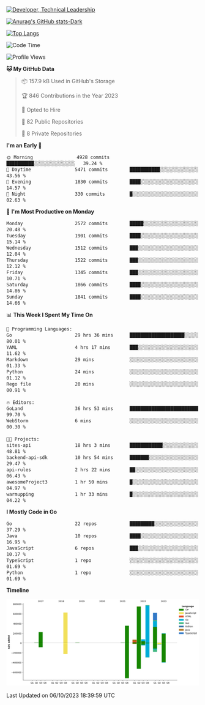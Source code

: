 <div>
  <a href="https://www.linkedin.com/in/arielpineiro/" target="_blank" rel="nofollow noopener noreferrer">
    <img src="https://img.shields.io/badge/-LinkedIn-%230077B5?style=for-the-badge&logo=linkedin&logoColor=white" alt="Developer, Technical Leadership" title="Ariel Piñeiro">
  </a>
</div>

[![Anurag's GitHub stats-Dark](https://github-readme-stats.vercel.app/api?username=arielsrv&show_icons=true&theme=dark#gh-dark-mode-only)](https://github.com/anuraghazra/github-readme-stats#gh-dark-mode-only)

[![Top Langs](https://github-readme-stats.vercel.app/api/top-langs/?username=arielsrv&layout=compact&langs_count=10&theme=dark#gh-dark-mode-only)](https://github.com/anuraghazra/github-readme-stats&theme=dark#gh-dark-mode-only)

<!--START_SECTION:waka-->
![Code Time](http://img.shields.io/badge/Code%20Time-110%20hrs%2044%20mins-blue)

![Profile Views](http://img.shields.io/badge/Profile%20Views-1-blue)

**🐱 My GitHub Data** 

> 📦 157.9 kB Used in GitHub's Storage 
 > 
> 🏆 846 Contributions in the Year 2023
 > 
> 💼 Opted to Hire
 > 
> 📜 82 Public Repositories 
 > 
> 🔑 8 Private Repositories 
 > 
**I'm an Early 🐤** 

```text
🌞 Morning                4928 commits        ██████████░░░░░░░░░░░░░░░   39.24 % 
🌆 Daytime                5471 commits        ███████████░░░░░░░░░░░░░░   43.56 % 
🌃 Evening                1830 commits        ████░░░░░░░░░░░░░░░░░░░░░   14.57 % 
🌙 Night                  330 commits         █░░░░░░░░░░░░░░░░░░░░░░░░   02.63 % 
```
📅 **I'm Most Productive on Monday** 

```text
Monday                   2572 commits        █████░░░░░░░░░░░░░░░░░░░░   20.48 % 
Tuesday                  1901 commits        ████░░░░░░░░░░░░░░░░░░░░░   15.14 % 
Wednesday                1512 commits        ███░░░░░░░░░░░░░░░░░░░░░░   12.04 % 
Thursday                 1522 commits        ███░░░░░░░░░░░░░░░░░░░░░░   12.12 % 
Friday                   1345 commits        ███░░░░░░░░░░░░░░░░░░░░░░   10.71 % 
Saturday                 1866 commits        ████░░░░░░░░░░░░░░░░░░░░░   14.86 % 
Sunday                   1841 commits        ████░░░░░░░░░░░░░░░░░░░░░   14.66 % 
```


📊 **This Week I Spent My Time On** 

```text
💬 Programming Languages: 
Go                       29 hrs 36 mins      ████████████████████░░░░░   80.01 % 
YAML                     4 hrs 17 mins       ███░░░░░░░░░░░░░░░░░░░░░░   11.62 % 
Markdown                 29 mins             ░░░░░░░░░░░░░░░░░░░░░░░░░   01.33 % 
Python                   24 mins             ░░░░░░░░░░░░░░░░░░░░░░░░░   01.12 % 
Rego file                20 mins             ░░░░░░░░░░░░░░░░░░░░░░░░░   00.91 % 

🔥 Editors: 
GoLand                   36 hrs 53 mins      █████████████████████████   99.70 % 
WebStorm                 6 mins              ░░░░░░░░░░░░░░░░░░░░░░░░░   00.30 % 

🐱‍💻 Projects: 
sites-api                18 hrs 3 mins       ████████████░░░░░░░░░░░░░   48.81 % 
backend-api-sdk          10 hrs 54 mins      ███████░░░░░░░░░░░░░░░░░░   29.47 % 
api-rules                2 hrs 22 mins       ██░░░░░░░░░░░░░░░░░░░░░░░   06.43 % 
awesomeProject3          1 hr 50 mins        █░░░░░░░░░░░░░░░░░░░░░░░░   04.97 % 
warmupping               1 hr 33 mins        █░░░░░░░░░░░░░░░░░░░░░░░░   04.22 % 
```

**I Mostly Code in Go** 

```text
Go                       22 repos            █████████░░░░░░░░░░░░░░░░   37.29 % 
Java                     10 repos            ████░░░░░░░░░░░░░░░░░░░░░   16.95 % 
JavaScript               6 repos             ███░░░░░░░░░░░░░░░░░░░░░░   10.17 % 
TypeScript               1 repo              ░░░░░░░░░░░░░░░░░░░░░░░░░   01.69 % 
Python                   1 repo              ░░░░░░░░░░░░░░░░░░░░░░░░░   01.69 % 
```



**Timeline**

![Lines of Code chart](https://raw.githubusercontent.com/arielsrv/arielsrv/main/assets/bar_graph.png)


 Last Updated on 06/10/2023 18:39:59 UTC
<!--END_SECTION:waka-->
